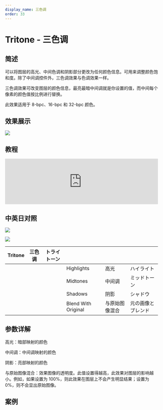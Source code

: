 ```yaml
---
display_name: 三色调
order: 33
---
```


# Tritone - 三色调

## 简述

可以将图层的高光、中间色调和阴影部分更改为任何颜色信息。可用来调整颜色饱和度。除了中间调控件外，三色调效果与色调效果一样。

三色调效果可改变图层的颜色信息，最亮最暗中间调就是你设置的值，而中间每个像素的颜色值按比例进行替换。

此效果适用于 8-bpc、16-bpc 和 32-bpc 颜色。

## 效果展示

![](https://cdn.yuelili.com/20211212142625.png)

## 教程

<iframe src="https://player.bilibili.com/player.html?bvid=BV1e34y1X7Vj&page=1&high_quality=1" width="100%" allowfullscreen="allowfullscreen" frameborder="0"></iframe>

## 中英日对照

![](https://cdn.yuelili.com/20211212142508.png)

![](https://cdn.yuelili.com/20211212142516.png)

| Tritone | 三色调 | トライトーン |                     |                |                    |
| ------- | ------ | ------------ | ------------------- | -------------- | ------------------ |
|         |        |              | Highlights          | 高光           | ハイライト         |
|         |        |              | Midtones            | 中间调         | ミッドトーン       |
|         |        |              | Shadows             | 阴影           | シャドウ           |
|         |        |              | Blend With Original | 与原始图像混合 | 元の画像とブレンド |

## 参数详解

高光：暗部映射的颜色

中间调：中间调映射的颜色

阴影：亮部映射的颜色

与原始图像混合：效果图像的透明度。此值设置得越高，此效果对图层的影响越小。例如，如果设置为 100%，则此效果在图层上不会产生明显结果；设置为
0%，则不会显出原始图像。

## 案例
